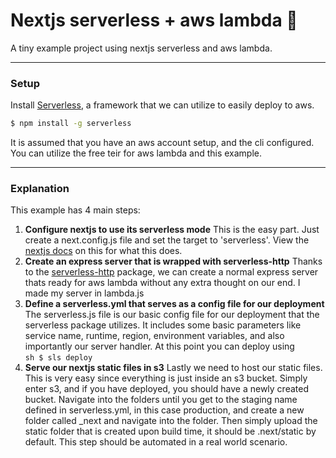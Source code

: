 # Nextjs serverless + aws lambda 🐑
A tiny example project using nextjs serverless and aws lambda.
***
### Setup
Install [Serverless](https://github.com/serverless/serverless), a framework that we can utilize to easily deploy to aws.
 ```sh
$ npm install -g serverless
```
It is assumed that you have an aws account setup, and the cli configured. You can utilize the free teir for aws lambda and this example. 
***
### Explanation
This example has 4 main steps:
1. **Configure nextjs to use its serverless mode**
This is the easy part. Just create a next.config.js file and set the target to 'serverless'. View the [nextjs docs](https://github.com/zeit/next.js/#serverless-deployment) on this for what this does.
2. **Create an express server that is wrapped with serverless-http**
Thanks to the [serverless-http](https://github.com/dougmoscrop/serverless-http) package, we can create a normal express server thats ready for aws lambda without any extra thought on our end. I made my server in lambda.js
3. **Define a serverless.yml that serves as a config file for our deployment**
The serverless.js file is our basic config file for our deployment that the serverless package utilizes. It includes some basic parameters like service name, runtime, region, environment variables, and also importantly our server handler.
At this point you can deploy using  
```sh $ sls deploy ```
4. **Serve our nextjs static files in s3**
Lastly we need to host our static files. This is very easy since everything is just inside an s3 bucket. Simply enter s3, and if you have deployed, you should have a newly created bucket. Navigate into the folders until you get to the staging name defined in serverless.yml, in this case production, and create a new folder called _next and navigate into the folder. Then simply upload the static folder that is created upon build time, it should be .next/static by default. This step should be automated in a real world scenario.